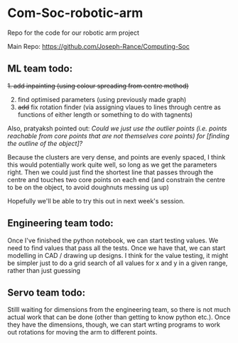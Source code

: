 # Com-Soc-robotic-arm
Repo for the code for our robotic arm project

Main Repo: https://github.com/Joseph-Rance/Computing-Soc

## ML team todo:

~~1. add inpainting (using colour spreading from centre method)~~

2. find optimised parameters (using previously made graph)
3. ~~add~~ fix rotation finder (via assigning vlaues to lines through centre as functions of either length or something to do with tagnents)

Also, pratyaksh pointed out:
*Could we just use the outlier points (i.e. points reachable from core points that are not themselves core points) for [finding the outline of the object]?*

Because the clusters are very dense, and points are evenly spaced, I think this would potentially work quite well, so long as we get the parameters right. Then we could just find the shortest line that passes through the centre and touches two core points on each end (and constrain the centre to be on the object, to avoid doughnuts messing us up)

Hopefully we'll be able to try this out in next week's session.

## Engineering team todo:

Once I've finished the python notebook, we can start testing values. We need to find values that pass all the tests. Once we have that, we can start modelling in CAD / drawing up designs. I think for the value testing, it might be simpler just to do a grid search of all values for x and y in a given range, rather than just guessing

## Servo team todo:

Stilll waiting for dimensions from the engineering team, so there is not much actual work that can be done (other than getting to know python etc.). Once they have the dimensions, though, we can start wrting programs to work out rotations for moving the arm to different points.
